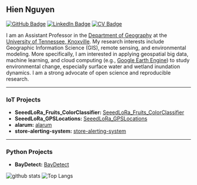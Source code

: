 ## Hien Nguyen

[![GitHub Badge](https://img.shields.io/github/followers/enguy-hub?style=social)](https://github.com/enguy-hub?tab=followers)
[![LinkedIn Badge](https://img.shields.io/badge/My-LinkedIn-blue)](https://www.linkedin.com/in/hien-n-20ab20a5/)
[![CV Badge](https://img.shields.io/badge/My-CV-critical)]()

I am an Assistant Professor in the [Department of Geography](https://geography.utk.edu/about-us/faculty/dr-qiusheng-wu/) at the [University of Tennessee, Knoxville](https://www.utk.edu/). My research interests include Geographic Information Science (GIS), remote sensing, and environmental modeling. More specifically, I am interested in applying geospatial big data, machine learning, and cloud computing (e.g., [Google Earth Engine](https://earthengine.google.com/)) to study environmental change, especially surface water and wetland inundation dynamics. I am a strong advocate of open science and reproducible research.

---

### IoT Projects

- **SeeedLoRa_Fruits_ColorClassifier:** [SeeedLoRa_Fruits_ColorClassifier](https://github.com/enguy-hub/SeeedLoRa_Fruits_ColorClassifier)
- **SeeedLoRa_GPSLocations:** [SeeedLoRa_GPSLocations](https://github.com/enguy-hub/SeeedLoRa_GPSLocations)
- **alarum:** [alarum](https://github.com/enguy-hub/alarum)
- **store-alerting-system:** [store-alerting-system](https://github.com/enguy-hub/store-alerting-system)

---

### Python Projects

- **BayDetect:** [BayDetect](https://github.com/enguy-hub/BayDetect)

![github stats](https://github-readme-stats.vercel.app/api?username=enguy-hub&show_icons=true)
![Top Langs](https://github-readme-stats.vercel.app/api/top-langs/?username=enguy-hub&langs_count=3&hide=python,C#,C++,html,css,R)

<!-- ![Top Langs](https://github-readme-stats.vercel.app/api/top-langs/?username=giswqs&hide_langs_below=10) -->
